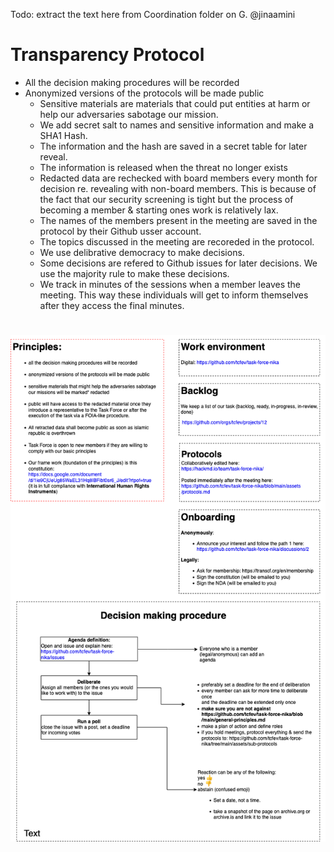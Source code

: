Todo: extract the text here from Coordination folder on G.  @jinaamini

# Transparency Protocol

* All the decision making procedures will be recorded
* Anonymized versions of the protocols will be made public
  * Sensitive materials are materials that could put entities at harm or help our adversaries sabotage our mission.
  * We add secret salt to names and sensitive information and make a SHA1 Hash.
  * The information and the hash are saved in a secret table for later reveal. 
  * The information is released when the threat no longer exists
  * Redacted data are rechecked with board members every month for decision re. revealing with non-board members. This is because of the fact that our security screening is tight but the process of becoming a member & starting ones work is relatively lax.
  * The names of the members present in the meeting are saved in the protocol by their Github usser account.
  * The topics discussed in the meeting are recoreded in the protocol.
  * We use delibrative democracy to make decisions.
  * Some decisions are refered to Github issues for later decisions. We use the majority rule to make these decisions.
  * We track in minutes of the sessions when a member leaves the meeting. This way these individuals will get to inform themselves after they access the final minutes. 


#
![img](https://github.com/tcfev/task-force-nika/blob/main/assets/Protocols/transparency-protocol.drawio.png)
